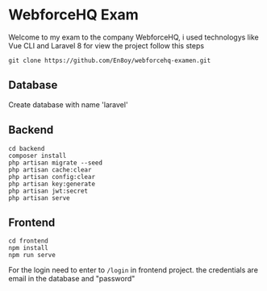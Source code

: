 # WebforceHQ Exam
Welcome to my exam to the company WebforceHQ, i used technologys like Vue CLI and Laravel 8 for view the project follow this steps

```
git clone https://github.com/En8oy/webforcehq-examen.git
```

## Database
Create database with name 'laravel'

## Backend

```
cd backend
composer install
php artisan migrate --seed
php artisan cache:clear
php artisan config:clear
php artisan key:generate
php artisan jwt:secret
php artisan serve
```

## Frontend
```
cd frontend
npm install
npm run serve
```

For the login need to enter to ``` /login ``` in frontend project.
the credentials are email in the database and "password"
